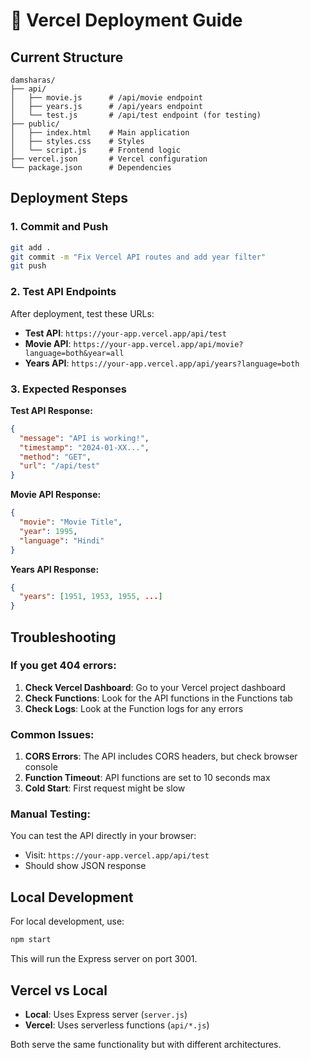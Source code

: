 # 🚀 Vercel Deployment Guide

## Current Structure
```
damsharas/
├── api/
│   ├── movie.js      # /api/movie endpoint
│   ├── years.js      # /api/years endpoint
│   └── test.js       # /api/test endpoint (for testing)
├── public/
│   ├── index.html    # Main application
│   ├── styles.css    # Styles
│   └── script.js     # Frontend logic
├── vercel.json       # Vercel configuration
└── package.json      # Dependencies
```

## Deployment Steps

### 1. Commit and Push
```bash
git add .
git commit -m "Fix Vercel API routes and add year filter"
git push
```

### 2. Test API Endpoints
After deployment, test these URLs:

- **Test API**: `https://your-app.vercel.app/api/test`
- **Movie API**: `https://your-app.vercel.app/api/movie?language=both&year=all`
- **Years API**: `https://your-app.vercel.app/api/years?language=both`

### 3. Expected Responses

**Test API Response:**
```json
{
  "message": "API is working!",
  "timestamp": "2024-01-XX...",
  "method": "GET",
  "url": "/api/test"
}
```

**Movie API Response:**
```json
{
  "movie": "Movie Title",
  "year": 1995,
  "language": "Hindi"
}
```

**Years API Response:**
```json
{
  "years": [1951, 1953, 1955, ...]
}
```

## Troubleshooting

### If you get 404 errors:

1. **Check Vercel Dashboard**: Go to your Vercel project dashboard
2. **Check Functions**: Look for the API functions in the Functions tab
3. **Check Logs**: Look at the Function logs for any errors

### Common Issues:

1. **CORS Errors**: The API includes CORS headers, but check browser console
2. **Function Timeout**: API functions are set to 10 seconds max
3. **Cold Start**: First request might be slow

### Manual Testing:

You can test the API directly in your browser:
- Visit: `https://your-app.vercel.app/api/test`
- Should show JSON response

## Local Development

For local development, use:
```bash
npm start
```

This will run the Express server on port 3001.

## Vercel vs Local

- **Local**: Uses Express server (`server.js`)
- **Vercel**: Uses serverless functions (`api/*.js`)

Both serve the same functionality but with different architectures. 